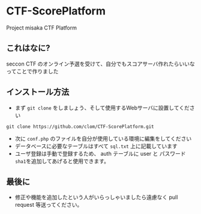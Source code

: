 CTF-ScorePlatform
=================

Project misaka CTF Platform

## これはなに?
seccon CTF のオンライン予選を受けて、自分でもスコアサーバ作れたらいいなってことで作りました

## インストール方法
* まず `git clone` をしましょう、そして使用するWebサーバに設置してください

`git clone https://github.com/clom/CTF-ScorePlatform.git`
* 次に `conf.php` のファイルを自分が使用している環境に編集をしてください
* データベースに必要なテーブルはすべて `sql.txt` 上に記載しています
* ユーザ登録は手動で登録するため、 auth テーブルに user と パスワード`sha1`を追加してあげると使用できます。

## 最後に
* 修正や機能を追加したという人がいらっしゃいましたら遠慮なく pull request 等送ってください。

